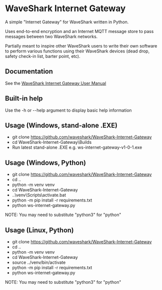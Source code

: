 # WaveShark Internet Gateway

A simple "Internet Gateway" for WaveShark written in Python.

Uses end-to-end encryption and an Internet MQTT message store to pass messages between two WaveShark networks.

Partially meant to inspire other WaveShark users to write their own software to perform various functions using their WaveShark devices (dead drop, safety check-in list, barter point, etc).

## Documentation

See the [WaveShark Internet Gateway User Manual](https://www.waveshark.net/pages/downloads)

## Built-in help
Use the -h or --help argument to display basic help information

## Usage (Windows, stand-alone .EXE)

* git clone https://github.com/waveshark/WaveShark-Internet-Gateway
* cd WaveShark-Internet-Gateway\Builds
* Run latest stand-alone .EXE e.g. ws-internet-gateway-v1-0-1.exe

## Usage (Windows, Python)

* git clone https://github.com/waveshark/WaveShark-Internet-Gateway
* cd ..
* python -m venv venv
* cd WaveShark-Internet-Gateway
* ..\venv\Scripts\activate.bat
* python -m pip install -r requirements.txt
* python ws-internet-gateway.py

NOTE: You may need to substitute "python3" for "python"

## Usage (Linux, Python)

* git clone https://github.com/waveshark/WaveShark-Internet-Gateway
* cd ..
* python -m venv venv
* cd WaveShark-Internet-Gateway
* source ../venv/bin/activate
* python -m pip install -r requirements.txt
* python ws-internet-gateway.py

NOTE: You may need to substitute "python3" for "python"